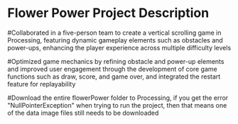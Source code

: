 # Flower Power Project Description
#Collaborated in a five-person team to create a vertical scrolling game in Processing, featuring dynamic gameplay elements such as obstacles and power-ups, enhancing the player experience across multiple difficulty levels

#Optimized game mechanics by refining obstacle and power-up elements and improved user engagement through the development of core game functions such as draw, score, and game over, and integrated the restart feature for replayability

#Download the entire flowerPower folder to Processing, if you get the error "NullPointerException" when trying to run the project, then that means one of the data image files still needs to be downloaded
